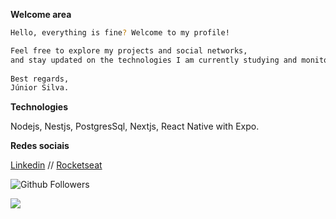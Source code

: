**Welcome area**
```bash
Hello, everything is fine? Welcome to my profile!

Feel free to explore my projects and social networks, 
and stay updated on the technologies I am currently studying and monitoring.
 
Best regards,
Júnior Silva.
```
**Technologies**

 Nodejs, Nestjs, PostgresSql, Nextjs, React Native with Expo.

**Redes sociais**

[Linkedin](https://www.linkedin.com/in/junior-silva-7483a2102/)  //  [Rocketseat](https://app.rocketseat.com.br/me/junior-silva-1584998136)


![Github Followers](https://img.shields.io/github/followers/JuniorN1?label=Followers&logo=GitHub&style=for-the-badge)

![](https://komarev.com/ghpvc/?username=JuniorN1) 
